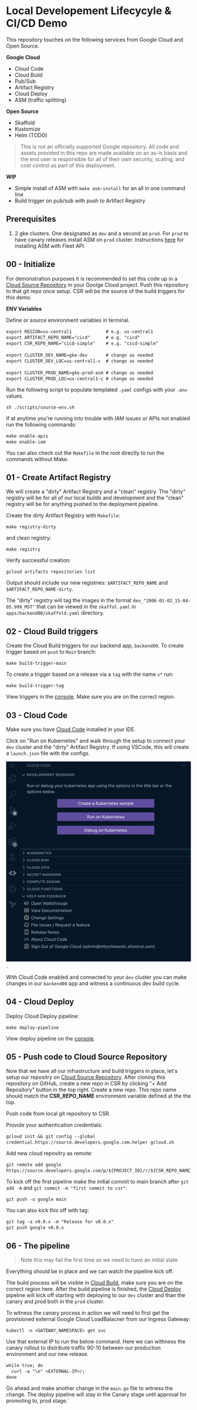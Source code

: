 # Local Developement Lifecycyle & CI/CD Demo

This repository touches on the following services from Google Cloud and Open
Source.

**Google Cloud**
- Cloud Code
- Cloud Build
- Pub/Sub
- Artifact Registry
- Cloud Deploy
- ASM (traffic splitting)

**Open Source**
- Skaffold
- Kustomize
- Helm (TODO)

>This is not an officially supported Google repository.  All code and assets
>provided in this repo are made available on an as-is basis and the end user is
>responsible for all of their own security, scaling, and cost control as part of
>this deployment.

**WIP**
* Simple install of ASM with `make asm-install` for an all in one command line
* Build trigger on pub/sub with push to Artifact Registry

## Prerequisites

1. 2 gke clusters. One designated as `dev` and a second as `prod`. For `prod` to
have canary releases install ASM on `prod` cluster. Instructions [here](https://cloud.google.com/service-mesh/docs/managed/provision-managed-anthos-service-mesh) for installing ASM with Fleet API.

## 00 - Initialize

For demonstration purposes it is recommended to set this code up in a
[Cloud Source Repository](https://source.cloud.google.com/) in your Goolge Cloud
project. Push this repository to that git repo once setup. CSR will be the
source of the build triggers for this demo.

**ENV Variables**

Define or source environment variables in terminal.

```
export REGION=us-central1             # e.g. us-central1
export ARTIFACT_REPO_NAME="cicd"      # e.g. "cicd"
export CSR_REPO_NAME="cicd-simple"    # e.g. "cicd-simple"

export CLUSTER_DEV_NAME=gke-dev       # change as needed
export CLUSTER_DEV_LOC=us-central1-c  # change as needed

export CLUSTER_PROD_NAME=gke-prod-asm # change as needed
export CLUSTER_PROD_LOC=us-central1-c # change as needed
```

Run the following script to populate templated `.yaml` configs with your `.env`
values.

```
sh ./scripts/source-env.sh
```

If at anytime you're running into trouble with IAM issues or APIs not enabled
run the following commands:

```
make enable-apis
make enable-iam
```

You can also check out the `Makefile` in the root directly to run the commands
without Make.

## 01 - Create Artifact Registry

We will create a "dirty" Artifact Registry and a "clean" registry. The "dirty"
registry will be for all of our local builds and development and the "clean"
registry will be for anything pushed to the deployment pipeline.

Create the dirty Artifact Registry with `Makefile`:

```
make registry-dirty
```

and clean registry:

```
make registry
```

Verify successful creation:

```
gcloud artifacts repositories list
```

Output should include our new registries: `$ARTIFACT_REPO_NAME` and
`$ARTIFACT_REPO_NAME-dirty`.

The "dirty" registry will tag the images in the format
`dev_"2006-01-02_15-04-05.999_MST"` that can be viewed in the `skaffol.yaml` in
`apps/backend00/skaffold.yaml` directory.

## 02 - Cloud Build triggers

Create the Cloud Build triggers for our backend app, `backend00`. To create
trigger based on `push` to `Main` branch:

```
make build-trigger-main
```

To create a trigger based on a release via a `tag` with the name `v*` run:

```
make build-trigger-tag
```

View triggers in the [console](https://console.cloud.google.com/cloud-build/triggers;region=us-central1). Make sure you are on the correct region.

## 03 - Cloud Code

Make sure you have [Cloud Code](https://cloud.google.com/code/docs/vscode/install)
installed in your IDE.

Click on "Run on Kubernetes" and walk through the setup to connect your `dev`
cluster and the "dirty" Artifact Registry. If using VSCode, this will create a
`launch.json` file with the configs.

![cloud code run on kubernetes](./docs/assets/cloud_code_start.png).

With Cloud Code enabled and connected to your `dev` cluster you can make changes
in our `backend00` app and witness a continuous dev build cycle.

## 04 - Cloud Deploy

Deploy Cloud Deploy pipeline:

```
make deploy-pipeline
```

View deploy pipeline on the [console](https://console.cloud.google.com/deploy/delivery-pipelines).

## 05 - Push code to Cloud Source Repository

Now that we have all our infrastructure and build triggers in place, let's setup
our repositry on [Cloud Source Repository](https://source.cloud.google.com/repos).
After cloning this repository on GitHub, create a new repo in CSR by clicking
"+ Add Repository" button in the top right. Create a new repo. This repo name
should match the **CSR_REPO_NAME** environment variable defined at the the top.

Push code from local git repository to CSR.

Provide your authentication credentials:

```
gcloud init && git config --global credential.https://source.developers.google.com.helper gcloud.sh
```

Add new cloud repositry as remote:

```
git remote add google https://source.developers.google.com/p/${PROJECT_ID}/r/${CSR_REPO_NAME}
```

To kick off the first pipeline make the initial commit to main branch after
`git add -A` and `git commit -m "first commit to csr"`:

```
git push -u google main
```

You can also kick this off with tag:

```
git tag -a v0.0.x -m "Release for v0.0.x"
git push google v0.0.x
```

## 06 - The pipeline

>Note this may fail the first time as we need to have an initial state

Everything should be in place and we can watch the pipeline kick off.

The build process will be visible in [Cloud Build](https://console.cloud.google.com/cloud-build/triggers),
make sure you are on the correct region here. After the build pipeline is
finished, the [Cloud Deploy](https://console.cloud.google.com/deploy/delivery-pipelines/)
pipeline will kick off starting with deploying to our `dev` cluster and than the
canary and prod both in the `prod` cluster.

To witness the canary process in action we will need to first get the provisioned
external Google Cloud LoadBalacner from our Ingress Gateway:

```
kubectl -n <GATEWAY_NAMESPACE> get svc
```

Use that external IP to run the below command. Here we can withness the canary
rollout to distribute traffic 90-10 between our production environment and our
new release.

```
while true; do
  curl -w "\n" <EXTERNAL-IP>/;
done
```

Go ahead and make another change in the `main.go` file to witness the change. The
deploy pipeline will stay in the Canary stage until approval for promoting to,
prod stage.`
